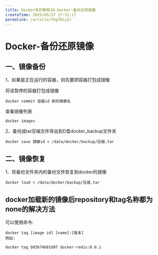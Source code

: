 ```yaml
---
title: Docker系列教程10-Docker-备份还原镜像
createTime: 2025/05/27 17:51:17
permalink: /article/tbgf8iy5/
---
```

# Docker-备份还原镜像

## 一、镜像备份

1、如果是正在运行的容器，则先要把容器打包成镜像

将该暂停的容器打包成镜像
```
docker commit 容器id 新的镜像名
```

查看镜像列表
```
docker images
```
              

2、备份成tar压缩文件导出到D盘docker_backup文件夹
```
docker save 镜像id > /data/docker/backup/压缩.tar
```



## 二、镜像恢复

1、将备份文件夹内的备份文件恢复到docker的镜像
```
docker load < /data/docker/backup/压缩.tar
```


## docker加载新的镜像后repository和tag名称都为none的解决方法

可以使用命令:
```
docker tag [image id] [name]:[版本]
例如:

docker tag b03b74b01d97 docker-redis:0.0.1
```





